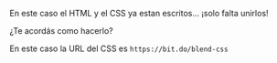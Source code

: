 En este caso el HTML y el CSS ya estan escritos... ¡solo falta unirlos!

¿Te acordás como hacerlo?

En este caso la URL del CSS es `https://bit.do/blend-css`